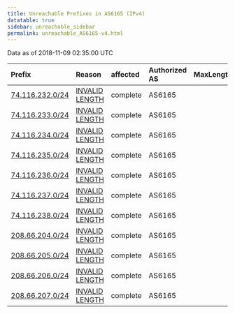 ```yaml
---
title: Unreachable Prefixes in AS6165 (IPv4)
datatable: true
sidebar: unreachable_sidebar
permalink: unreachable_AS6165-v4.html
---
```


Data as of 2018-11-09 02:35:00 UTC


<div class="datatable-begin"></div>

| Prefix                                                   | Reason                                                                                                   | affected   | Authorized AS   |   MaxLength | Anchor                           |   unreachable /24s |
|:---------------------------------------------------------|:---------------------------------------------------------------------------------------------------------|:-----------|:----------------|------------:|:---------------------------------|-------------------:|
| [74.116.232.0/24](https://stat.ripe.net/74.116.232.0/24) | [INVALID LENGTH](https://rpki-validator.ripe.net/announcement-preview?asn=AS6165&prefix=74.116.232.0/24) | complete   | AS6165          |           0 | [ARIN](unreachable_ARIN-v4.html) |                  1 |
| [74.116.233.0/24](https://stat.ripe.net/74.116.233.0/24) | [INVALID LENGTH](https://rpki-validator.ripe.net/announcement-preview?asn=AS6165&prefix=74.116.233.0/24) | complete   | AS6165          |           0 | [ARIN](unreachable_ARIN-v4.html) |                  1 |
| [74.116.234.0/24](https://stat.ripe.net/74.116.234.0/24) | [INVALID LENGTH](https://rpki-validator.ripe.net/announcement-preview?asn=AS6165&prefix=74.116.234.0/24) | complete   | AS6165          |           0 | [ARIN](unreachable_ARIN-v4.html) |                  1 |
| [74.116.235.0/24](https://stat.ripe.net/74.116.235.0/24) | [INVALID LENGTH](https://rpki-validator.ripe.net/announcement-preview?asn=AS6165&prefix=74.116.235.0/24) | complete   | AS6165          |           0 | [ARIN](unreachable_ARIN-v4.html) |                  1 |
| [74.116.236.0/24](https://stat.ripe.net/74.116.236.0/24) | [INVALID LENGTH](https://rpki-validator.ripe.net/announcement-preview?asn=AS6165&prefix=74.116.236.0/24) | complete   | AS6165          |           0 | [ARIN](unreachable_ARIN-v4.html) |                  1 |
| [74.116.237.0/24](https://stat.ripe.net/74.116.237.0/24) | [INVALID LENGTH](https://rpki-validator.ripe.net/announcement-preview?asn=AS6165&prefix=74.116.237.0/24) | complete   | AS6165          |           0 | [ARIN](unreachable_ARIN-v4.html) |                  1 |
| [74.116.238.0/24](https://stat.ripe.net/74.116.238.0/24) | [INVALID LENGTH](https://rpki-validator.ripe.net/announcement-preview?asn=AS6165&prefix=74.116.238.0/24) | complete   | AS6165          |           0 | [ARIN](unreachable_ARIN-v4.html) |                  1 |
| [208.66.204.0/24](https://stat.ripe.net/208.66.204.0/24) | [INVALID LENGTH](https://rpki-validator.ripe.net/announcement-preview?asn=AS6165&prefix=208.66.204.0/24) | complete   | AS6165          |           0 | [ARIN](unreachable_ARIN-v4.html) |                  1 |
| [208.66.205.0/24](https://stat.ripe.net/208.66.205.0/24) | [INVALID LENGTH](https://rpki-validator.ripe.net/announcement-preview?asn=AS6165&prefix=208.66.205.0/24) | complete   | AS6165          |           0 | [ARIN](unreachable_ARIN-v4.html) |                  1 |
| [208.66.206.0/24](https://stat.ripe.net/208.66.206.0/24) | [INVALID LENGTH](https://rpki-validator.ripe.net/announcement-preview?asn=AS6165&prefix=208.66.206.0/24) | complete   | AS6165          |           0 | [ARIN](unreachable_ARIN-v4.html) |                  1 |
| [208.66.207.0/24](https://stat.ripe.net/208.66.207.0/24) | [INVALID LENGTH](https://rpki-validator.ripe.net/announcement-preview?asn=AS6165&prefix=208.66.207.0/24) | complete   | AS6165          |           0 | [ARIN](unreachable_ARIN-v4.html) |                  1 |

<div class="datatable-end"></div>